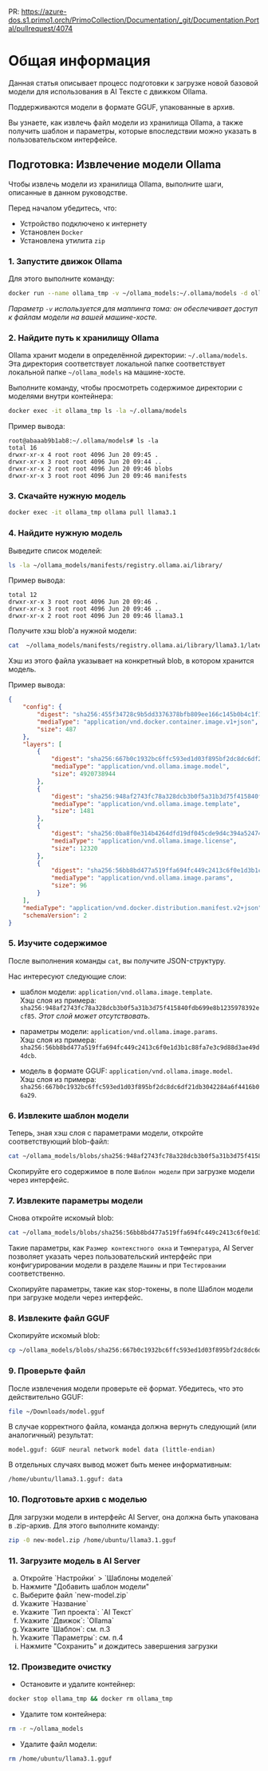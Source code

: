 PR: https://azure-dos.s1.primo1.orch/PrimoCollection/Documentation/_git/Documentation.Portal/pullrequest/4074 
# Общая информация
Данная статья описывает процесс подготовки к загрузке новой базовой модели для использования в AI Тексте с движком Ollama.

<Callout type="info"> Поддерживаются модели в формате GGUF, упакованные в архив. </Callout>

Вы узнаете, как извлечь файл модели из хранилища Ollama, а также получить шаблон и параметры, которые впоследствии можно указать в пользовательском интерфейсе.


## Подготовка: Извлечение модели Ollama
Чтобы извлечь модели из хранилища Ollama, выполните шаги, описанные в данном руководстве.

Перед началом убедитесь, что:
- Устройство подключено к интернету
- Установлен `Docker`
- Установлена утилита `zip`

### 1. Запустите движок Ollama

Для этого выполните команду:
```bash
docker run --name ollama_tmp -v ~/ollama_models:~/.ollama/models -d ollama/ollama:latest 
```
*Параметр `-v` используется для маппинга тома: он обеспечивает доступ к файлам модели на вашей машине-хосте.*

### 2. Найдите путь к хранилищу Ollama

Ollama хранит модели в определённой директории: `~/.ollama/models`. Эта директория соответствует локальной папке соответствует локальной папке `~/ollama_models` на машине-хосте.

Выполните команду, чтобы просмотреть содержимое директории с моделями внутри контейнера:

```bash
docker exec -it ollama_tmp ls -la ~/.ollama/models
```
Пример вывода:
```
root@abaaab9b1ab8:~/.ollama/models# ls -la
total 16
drwxr-xr-x 4 root root 4096 Jun 20 09:45 .
drwxr-xr-x 3 root root 4096 Jun 20 09:44 ..
drwxr-xr-x 2 root root 4096 Jun 20 09:46 blobs
drwxr-xr-x 3 root root 4096 Jun 20 09:46 manifests
```

### 3. Скачайте нужную модель
```bash
docker exec -it ollama_tmp ollama pull llama3.1
```

### 4. Найдите нужную модель
Выведите список моделей:
```bash
ls -la ~/ollama_models/manifests/registry.ollama.ai/library/
```
Пример вывода: 
```
total 12
drwxr-xr-x 3 root root 4096 Jun 20 09:46 .
drwxr-xr-x 3 root root 4096 Jun 20 09:46 ..
drwxr-xr-x 2 root root 4096 Jun 20 09:46 llama3.1
```
Получите хэш blob'а нужной модели: 
```bash
cat  ~/ollama_models/manifests/registry.ollama.ai/library/llama3.1/latest
```
Хэш из этого файла указывает на конкретный blob, в котором хранится модель.

Пример вывода: 
```json
{
    "config": {
        "digest": "sha256:455f34728c9b5dd3376378bfb809ee166c145b0b4c1f1a6feca069055066ef9a",
        "mediaType": "application/vnd.docker.container.image.v1+json",
        "size": 487
    },
    "layers": [
        {
            "digest": "sha256:667b0c1932bc6ffc593ed1d03f895bf2dc8dc6df21db3042284a6f4416b06a29",
            "mediaType": "application/vnd.ollama.image.model",
            "size": 4920738944
        },
        {
            "digest": "sha256:948af2743fc78a328dcb3b0f5a31b3d75f415840fdb699e8b1235978392ecf85",
            "mediaType": "application/vnd.ollama.image.template",
            "size": 1481
        },
        {
            "digest": "sha256:0ba8f0e314b4264dfd19df045cde9d4c394a52474bf92ed6a3de22a4ca31a177",
            "mediaType": "application/vnd.ollama.image.license",
            "size": 12320
        },
        {
            "digest": "sha256:56bb8bd477a519ffa694fc449c2413c6f0e1d3b1c88fa7e3c9d88d3ae49d4dcb",
            "mediaType": "application/vnd.ollama.image.params",
            "size": 96
        }
    ],
    "mediaType": "application/vnd.docker.distribution.manifest.v2+json",
    "schemaVersion": 2
}
```

### 5. Изучите содержимое
После выполнения команды `cat`, вы получите JSON-структуру.

Нас интересуют следующие слои:
- шаблон модели: `application/vnd.ollama.image.template`.   
  Хэш слоя из примера: `sha256:948af2743fc78a328dcb3b0f5a31b3d75f415840fdb699e8b1235978392ecf85`. 
 _Этот слой может отсутствовать_. 

- параметры модели: `application/vnd.ollama.image.params`.   
  Хэш слоя из примера:  `sha256:56bb8bd477a519ffa694fc449c2413c6f0e1d3b1c88fa7e3c9d88d3ae49d4dcb`.

- модель в формате GGUF: `application/vnd.ollama.image.model`.   
  Хэш слоя из примера:  `sha256:667b0c1932bc6ffc593ed1d03f895bf2dc8dc6df21db3042284a6f4416b06a29`.

### 6. Извлеките шаблон модели

Теперь, зная хэш слоя с параметрами модели, откройте соответствующий blob-файл:
```bash
cat ~/ollama_models/blobs/sha256:948af2743fc78a328dcb3b0f5a31b3d75f415840fdb699e8b1235978392ecf85
```
Скопируйте его содержимое в поле `Шаблон модели` при загрузке модели через интерфейс.

### 7. Извлеките параметры модели
Снова откройте искомый blob:
```bash
cat ~/ollama_models/blobs/sha256:56bb8bd477a519ffa694fc449c2413c6f0e1d3b1c88fa7e3c9d88d3ae49d4dcb
```

Такие параметры, как `Размер контекстного окна` и `Температура`, AI Server позволяет указать через пользовательский интерфейс при конфигурировании модели в разделе `Машины` и при `Тестировании` соответственно.

Скопируйте параметры, такие как stop-токены, в поле Шаблон модели при загрузке модели через интерфейс.


### 8. Извлеките файл GGUF
Скопируйте искомый blob:
```bash
cp ~/ollama_models/blobs/sha256:667b0c1932bc6ffc593ed1d03f895bf2dc8dc6df21db3042284a6f4416b06a29 ~/llama3.1.gguf
```

### 9. Проверьте файл
После извлечения модели проверьте её формат. Убедитесь, что это действительно GGUF:
   ```bash
   file ~/Downloads/model.gguf
   ```
В случае корректного файла, команда должна вернуть следующий (или аналогичный) результат:
   ```
   model.gguf: GGUF neural network model data (little-endian)
   ```
В отдельных случаях вывод может быть менее информативным:
   ```
   /home/ubuntu/llama3.1.gguf: data
   ```

### 10. Подготовьте архив с моделью
Для загрузки модели в интерфейс AI Server, она должна быть упакована в .zip-архив. Для этого выполните команду:
```bash
zip -0 new-model.zip /home/ubuntu/llama3.1.gguf
```

### 11. Загрузите модель в AI Server
<ol type="a">
 <li>Откройте `Настройки` > `Шаблоны моделей`</li>
 <li>Нажмите "Добавить шаблон модели"</li>
 <li>Выберите файл `new-model.zip`</li>
 <li>Укажите `Название`</li>
 <li>Укажите `Тип проекта`: `AI Текст`</li>
 <li>Укажите `Движок`: `Ollama`</li>
 <li>Укажите `Шаблон`: см. п.3</li>
 <li>Укажите `Параметры`: см. п.4</li>
 <li>Нажмите "Сохранить" и дождитесь завершения загрузки</li>
</ol>


### 12. Произведите очистку

- Остановите и удалите контейнер: 
```bash
docker stop ollama_tmp && docker rm ollama_tmp
```
- Удалите том контейнера:
```bash
rm -r ~/ollama_models
```
- Удалите файл модели:
```bash
rm /home/ubuntu/llama3.1.gguf
```